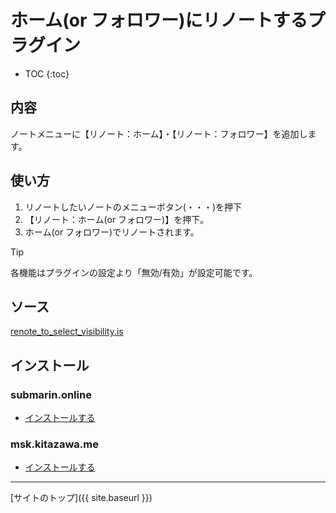 # ホーム(or フォロワー)にリノートするプラグイン

* TOC
{:toc}

## 内容
ノートメニューに【リノート：ホーム】・【リノート：フォロワー】を追加します。

## 使い方

1. リノートしたいノートのメニューボタン(・・・)を押下
2. 【リノート：ホーム(or フォロワー)】を押下。
3. ホーム(or フォロワー)でリノートされます。

> [!TIP]
> 各機能はプラグインの設定より「無効/有効」が設定可能です。

## ソース
[renote_to_select_visibility.is](https://github.com/elysion-pre/MisskeyPlugins/blob/main/src/renote_to_select_visibility.is)

## インストール

### submarin.online
- [インストールする](https://submarin.online/install-extentions?url=https://elysion-pre.github.io/MisskeyPlugins/json/renote_to_select_visibility.json&hash=02707526bb20ee511161bc0dc964817cdfca93302cddb23fb94023c6ff3fca4052b6ffc922a7e17b42d3810f0f8d0de7bac034351a0864a31e0df0246870a143)

### msk.kitazawa.me
- [インストールする](https://msk.kitazawa.me/install-extentions?url=https://elysion-pre.github.io/MisskeyPlugins/json/renote_to_select_visibility.json&hash=02707526bb20ee511161bc0dc964817cdfca93302cddb23fb94023c6ff3fca4052b6ffc922a7e17b42d3810f0f8d0de7bac034351a0864a31e0df0246870a143)

----

[サイトのトップ]({{ site.baseurl }})

